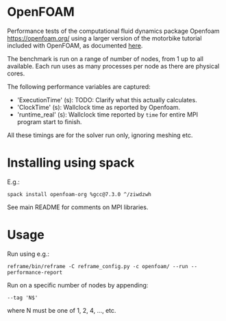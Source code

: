 # OpenFOAM

Performance tests of the computational fluid dynamics package Openfoam https://openfoam.org/ using a larger version of the motorbike tutorial included with OpenFOAM, as documented [here](https://openfoamwiki.net/index.php/Benchmarks).

The benchmark is run on a range of number of nodes, from 1 up to all available. Each run uses as many processes per node as there are physical cores.

The following performance variables are captured:
- 'ExecutionTime' (s): TODO: Clarify what this actually calculates.
- 'ClockTime' (s): Wallclock time as reported by Openfoam.
- 'runtime_real' (s): Wallclock time reported by `time` for entire MPI program start to finish.

All these timings are for the solver run only, ignoring meshing etc.

# Installing using spack

E.g.:

    spack install openfoam-org %gcc@7.3.0 ^/ziwdzwh

See main README for comments on MPI libraries.

# Usage

Run using e.g.:

    reframe/bin/reframe -C reframe_config.py -c openfoam/ --run --performance-report

Run on a specific number of nodes by appending:

    --tag 'N$'

where N must be one of 1, 2, 4, ..., etc.